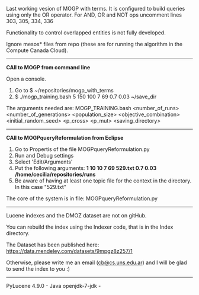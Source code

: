 
Last working vesion of MOGP with terms.
It is configured to build queries using only the OR operator.
For AND, OR and NOT ops uncomment lines 303, 305, 334, 336

Functionality to control overlapped entities is not fully developed.

Ignore mesos* files from repo (these are for running the algorithm in the Compute Canada Cloud).


---

**CAll to MOGP from command line**

Open a console. 

1. Go to $ ~/repositories/mogp_with_terms
2. $ ./mogp_training.bash 5 150 100 7 69 0.7 0.03 ~/save_dir

The arguments needed are:
MOGP_TRAINING.bash <number_of_runs> <number_of_generations> <population_size> <objective_combination> <initial_random_seed> <p_cross> <p_mut> <saving_directory>



---

**CAll to MOGPqueryReformulation from Eclipse**


1. Go to Propertis of the file MOGPqueryReformulation.py
2. Run and Debug settings
3. Select 'Edit/Arguments'
4. Put the following arguments: **1 10 10 7 69 529.txt 0.7 0.03 /home/cecilia/repositories/runs**
5. Be aware of having at least one topic file for the context in the directory. In this case "529.txt"


The core of the system is in file: MOGPqueryReformulation.py

---

Lucene indexes and the DMOZ dataset are not on gitHub. 

You can rebuild the index using the Indexer code, that is in the Index directory.

The Dataset has been published here: https://data.mendeley.com/datasets/9mpgz8z257/1

Otherwise, please write me an email (cb@cs.uns.edu.ar) and I will be glad to send the index to you :)

---
PyLucene 4.9.0 - Java openjdk-7-jdk - 
